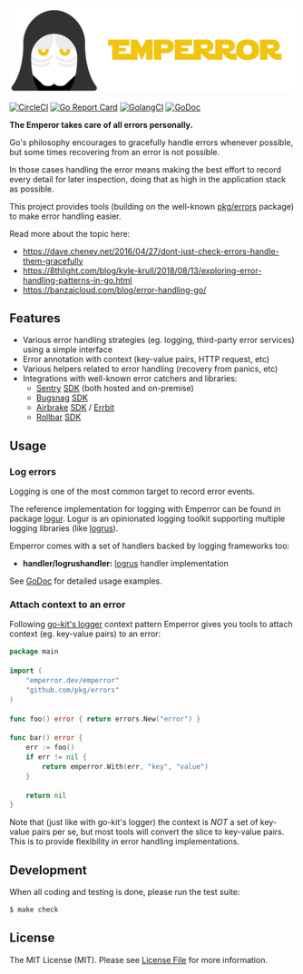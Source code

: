 ![Emperror](/.github/logo.png?raw=true)

[![CircleCI](https://circleci.com/gh/emperror/emperror.svg?style=svg)](https://circleci.com/gh/emperror/emperror)
[![Go Report Card](https://goreportcard.com/badge/emperror.dev/emperror?style=flat-square)](https://goreportcard.com/report/emperror.dev/emperror)
[![GolangCI](https://golangci.com/badges/github.com/emperror/emperror.svg)](https://golangci.com/r/github.com/emperror/emperror)
[![GoDoc](http://img.shields.io/badge/godoc-reference-5272B4.svg?style=flat-square)](https://godoc.org/emperror.dev/emperror)

**The Emperor takes care of all errors personally.**

Go's philosophy encourages to gracefully handle errors whenever possible,
but some times recovering from an error is not possible.

In those cases handling the error means making the best effort to record every detail
for later inspection, doing that as high in the application stack as possible.

This project provides tools (building on the well-known [pkg/errors](https://github.com/pkg/errors) package)
to make error handling easier.

Read more about the topic here:

- https://dave.cheney.net/2016/04/27/dont-just-check-errors-handle-them-gracefully
- https://8thlight.com/blog/kyle-krull/2018/08/13/exploring-error-handling-patterns-in-go.html
- https://banzaicloud.com/blog/error-handling-go/


## Features

- Various error handling strategies (eg. logging, third-party error services) using a simple interface
- Error annotation with context (key-value pairs, HTTP request, etc)
- Various helpers related to error handling (recovery from panics, etc)
- Integrations with well-known error catchers and libraries:
    - [Sentry](https://sentry.io) [SDK](https://godoc.org/github.com/getsentry/raven-go) (both hosted and on-premise)
    - [Bugsnag](https://bugsnag.com) [SDK](https://godoc.org/github.com/bugsnag/bugsnag-go)
    - [Airbrake](https://airbrake.com) [SDK](https://godoc.org/github.com/airbrake/gobrake) / [Errbit](https://errbit.com/)
    - [Rollbar](https://rollbar.com) [SDK](https://godoc.org/github.com/rollbar/rollbar-go)


## Usage

### Log errors

Logging is one of the most common target to record error events.

The reference implementation for logging with Emperror can be found in package [logur](https://github.com/goph/logur).
Logur is an opinionated logging toolkit supporting multiple logging libraries (like [logrus](https://github.com/sirupsen/logrus)).

Emperror comes with a set of handlers backed by logging frameworks too:

- **handler/logrushandler:** [logrus](https://github.com/sirupsen/logrus) handler implementation

See [GoDoc](https://godoc.org/emperror.dev/emperror) for detailed usage examples.


### Attach context to an error

Following [go-kit's logger](https://github.com/go-kit/kit/tree/master/log) context pattern
Emperror gives you tools to attach context (eg. key-value pairs) to an error:

```go
package main

import (
	"emperror.dev/emperror"
	"github.com/pkg/errors"
)

func foo() error { return errors.New("error") }

func bar() error {
	err := foo()
	if err != nil {
	    return emperror.With(err, "key", "value")
	}

	return nil
}
```

Note that (just like with go-kit's logger) the context is *NOT* a set of key-value pairs per se,
but most tools will convert the slice to key-value pairs.
This is to provide flexibility in error handling implementations.


## Development

When all coding and testing is done, please run the test suite:

``` bash
$ make check
```


## License

The MIT License (MIT). Please see [License File](LICENSE) for more information.
